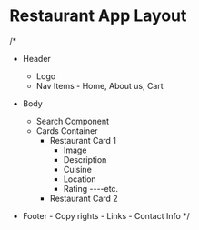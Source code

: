 # Restaurant App Layout

/\*

- Header
  - Logo
  - Nav Items - Home, About us, Cart
- Body

  - Search Component
  - Cards Container
    - Restaurant Card 1
      - Image
      - Description
      - Cuisine
      - Location
      - Rating ----etc.
    - Restaurant Card 2

- Footer - Copy rights - Links - Contact Info
  \*/
